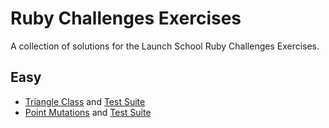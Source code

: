 # Ruby Challenges Exercises

A collection of solutions for the Launch School Ruby Challenges Exercises.

## Easy

- [Triangle Class](./easy/triangles.rb) and [Test Suite](./easy/triangle_tests.rb)
- [Point Mutations](./easy/point_mutations.rb) and [Test Suite](./easy/point_mutations_test.rb)
